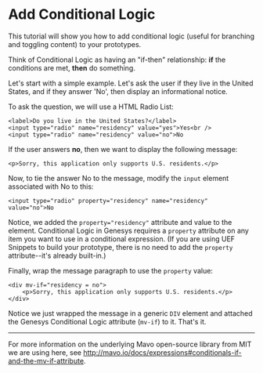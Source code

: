 Add Conditional Logic
=====================

This tutorial will show you how to add conditional logic (useful for branching and toggling content) to your prototypes.

Think of Conditional Logic as having an "if-then" relationship: **if** the conditions are met, **then** do something.

Let's start with a simple example. Let's ask the user if they live in the United States, and if they answer 'No', then display an informational notice.

To ask the question, we will use a HTML Radio List:

````
<label>Do you live in the United States?</label>
<input type="radio" name="residency" value="yes">Yes<br />
<input type="radio" name="residency" value="no">No
````

If the user answers **no**, then we want to display the following message:

`````
<p>Sorry, this application only supports U.S. residents.</p>
`````

Now, to tie the answer No to the message, modify the `input` element associated with No to this:

`````
<input type="radio" property="residency" name="residency" value="no">No
`````

Notice, we added the `property="residency"` attribute and value to the element. Conditional Logic in Genesys requires a `property` attribute on any item you want to use in a conditional expression. (If you are using UEF Snippets to build your prototype, there is no need to add the `property` attribute--it's already built-in.)

Finally, wrap the message paragraph to use the `property` value:

`````
<div mv-if="residency = no">
    <p>Sorry, this application only supports U.S. residents.</p>
</div>
`````

Notice we just wrapped the message in a generic `DIV` element and attached the Genesys Conditional Logic attribute (`mv-if`) to it. That's it.

------

For more information on the underlying Mavo open-source library from MIT we are using here, see http://mavo.io/docs/expressions#conditionals-if-and-the-mv-if-attribute.

